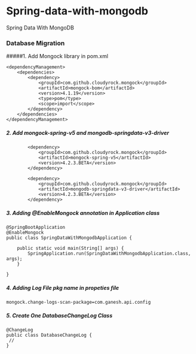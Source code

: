 # Spring-data-with-mongodb
Spring Data With MongoDB
### Database Migration

#####1. Add Mongock library in pom.xml
````
<dependencyManagement>
    <dependencies>
        <dependency>
            <groupId>com.github.cloudyrock.mongock</groupId>
            <artifactId>mongock-bom</artifactId>
            <version>4.1.19</version>
            <type>pom</type>
            <scope>import</scope>
        </dependency>
    </dependencies>
</dependencyManagement>
````
##### 2. Add mongock-spring-v5 and mongodb-springdata-v3-driver
````
		<dependency>
			<groupId>com.github.cloudyrock.mongock</groupId>
			<artifactId>mongock-spring-v5</artifactId>
			<version>4.2.3.BETA</version>
		</dependency>

		<dependency>
			<groupId>com.github.cloudyrock.mongock</groupId>
			<artifactId>mongodb-springdata-v3-driver</artifactId>
			<version>4.2.3.BETA</version>
		</dependency>
````
##### 3. Adding @EnableMongock annotation in Application class
````
@SpringBootApplication
@EnableMongock
public class SpringDataWithMongodbApplication {

	public static void main(String[] args) {
		SpringApplication.run(SpringDataWithMongodbApplication.class, args);
	}

}
````
##### 4. Adding Log File pkg name in propeties file

````
mongock.change-logs-scan-package=com.ganesh.api.config
````
##### 5. Create One DatabaseChangeLog Class
````
@ChangeLog
public class DatabaseChangeLog {
 //
}
````